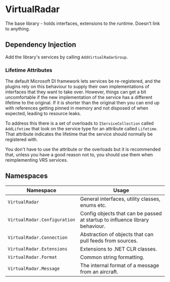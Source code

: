 # VirtualRadar

The base library - holds interfaces, extensions to the runtime. Doesn't link to
anything.



## Dependency Injection

Add the library's services by calling `AddVirtualRadarGroup`.



### Lifetime Attributes

The default Microsoft DI framework lets services be re-registered, and the
plugins rely on this behaviour to supply their own implementations of interfaces
that they want to take over. However, things can get a bit uncomfortable if the
new implementation of the service has a different lifetime to the original. If
it is shorter than the original then you can end up with references getting
pinned in memory and not disposed of when expected, leading to resource leaks.

To address this there is a set of overloads to `IServiceCollection` called
`AddLifetime` that look on the service type for an attribute called `Lifetime`.
That attribute indicates the lifetime that the service should normally be
registered with.

You don't have to use the attribute or the overloads but it is recommended that,
unless you have a good reason not to, you should use them when reimplementing
VRS services.



## Namespaces

| Namespace                    | Usage |
| ---                          | --- |
| `VirtualRadar`               | General interfaces, utility classes, enums etc. |
| `VirtualRadar.Configuration` | Config objects that can be passed at startup to influence library behaviour. |
| `VirtualRadar.Connection`    | Abstraction of objects that can pull feeds from sources. |
| `VirtualRadar.Extensions`    | Extensions to .NET CLR classes. |
| `VirtualRadar.Format`        | Common string formatting. |
| `VirtualRadar.Message`       | The internal format of a message from an aircraft. |
